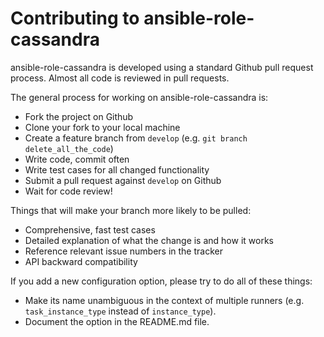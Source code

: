# Contributing to ansible-role-cassandra

ansible-role-cassandra is developed using a standard Github pull request
process. Almost all code is reviewed in pull requests.

The general process for working on ansible-role-cassandra is:

- Fork the project on Github
- Clone your fork to your local machine
- Create a feature branch from `develop` (e.g.
  `git branch delete_all_the_code`)
- Write code, commit often
- Write test cases for all changed functionality
- Submit a pull request against `develop` on Github
- Wait for code review!

Things that will make your branch more likely to be pulled:

- Comprehensive, fast test cases
- Detailed explanation of what the change is and how it works
- Reference relevant issue numbers in the tracker
- API backward compatibility

If you add a new configuration option, please try to do all of these things:

- Make its name unambiguous in the context of multiple runners (e.g.
  `task_instance_type` instead of `instance_type`).
- Document the option in the README.md file.
